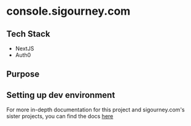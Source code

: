# console.sigourney.com
## Tech Stack
- NextJS
- Auth0
## Purpose
## Setting up dev environment
For more in-depth documentation for this project and sigourney.com's sister projects, you can find the docs [here](https://wiki.sigourney.com)
